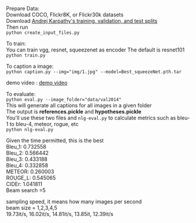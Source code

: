 Prepare Data:  
Download COCO, Flickr8K, or Flickr30k datasets  
Download [Andrej Karpathy's training, validation, and test splits](http://cs.stanford.edu/people/karpathy/deepimagesent/caption_datasets.zip)  
Then run   
`python create_input_files.py`

To train:  
You can train vgg, resnet, squeezenet as encoder 
The default is resnet101   
`python train.py`

To caption a image:  
`python caption.py --img="img/1.jpg" --model=Best_squeezeNet.pth.tar`

demo video : [demo video](https://www.youtube.com/watch?v=EldYl3xzvqk&feature=youtu.be) 

To evaluate:  
`python eval.py --image_folder="data/val2014"`  
This will generate all captions for all images in a given folder  
The output is **references.pickle** and **hypotheses.pickle**   
You'll use these two files and `nlg-eval.py` to calculate metrics such as bleu-1 to bleu-4, meteor, rogue, etc  
`python nlg-eval.py`

Given the time permitted, this is the best   
Bleu_1: 0.732558  
Bleu_2: 0.566442  
Bleu_3: 0.433188  
Bleu_4: 0.332858  
METEOR: 0.260003  
ROUGE_L: 0.545065  
CIDEr: 1.041811  
Beam search =5  

sampling speed, it means how many images per second  
beam size = 1,2,3,4,5  
19.73it/s, 16.02it/s, 14.81it/s, 13.85it, 12.39it/s